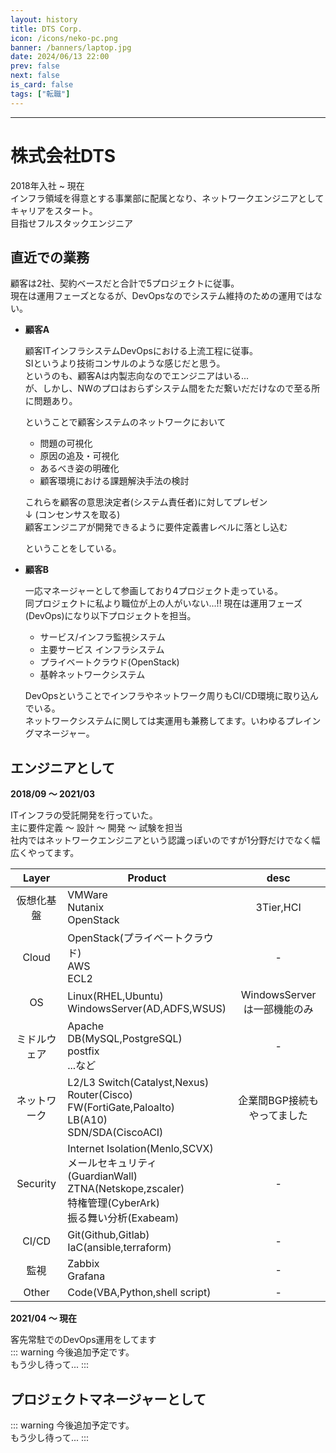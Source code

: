 ```yaml
---
layout: history
title: DTS Corp.
icon: /icons/neko-pc.png
banner: /banners/laptop.jpg
date: 2024/06/13 22:00
prev: false
next: false
is_card: false
tags: ["転職"]
---
```

<script lang="ts" setup> 
  import { ref } from 'vue';
  import Timeline from'/.vitepress/theme/components/el-plus_timeline.vue';

  const engineer_timelines = ref ([
    {
      timestamp: '2018/04/01',
      is_card: false,
      title: '入社',
      contents:[
        '新人研修受講',
      ],
      hide: false,
      center: true,
      placement: 'top', // 'top' | 'bottom'(default)
      type: 'info', // 'primary' | 'success' | 'warning' | 'danger' | 'info'
      //color: '#0bbd87',
      size: 'large',
      //icon: SuccessFilled,
      hollow: false,
    },
    {
      timestamp: '2018/09/01 ～ 2021/03',
      is_card: true,
      title: '[過去PJ] 一括請負インフラ受託開発',
      contents:[
        '主に扱った技術:ネットワーク, OS(Linux),セキュリティ',
        '短期案件をフェーズが重複しないよう常に2～3件掛け持ちしていた'
      ],
      hide: false,
      center: true,
      placement: 'top', // 'top' | 'bottom'(default)
      type: 'info', // 'primary' | 'success' | 'warning' | 'danger' | 'info'
      //color: '#0bbd87',
      size: 'large',
      //icon: SuccessFilled,
      hollow: false,
    },
    {
      timestamp: '2019/07/01 ～',
      is_card: false,
      title: '研修講師',
      contents:[
        '新人研修講師を毎年担当',
        'Network / IaC'
      ],
      hide: false,
      center: true,
      placement: 'top', // 'top' | 'bottom'(default)
      type: 'info', // 'primary' | 'success' | 'warning' | 'danger' | 'info'
      //color: '#0bbd87',
      size: 'large',
      //icon: SuccessFilled,
      hollow: false,
    },
    {
      timestamp: '2021/10',
      is_card: true,
      title: '[過去PJ] 証券会社A インフラコアシステム開発',
      contents:[
        'プロダクト:OpenStack, CiscoACI',
        '顧客の主要サービスを載せるプライベートクラウドシステム開発',
        'CI/CDも併せて開発',
      ],
      hide: false,
      center: true,
      placement: 'top', // 'top' | 'bottom'(default)
      type: 'info', // 'primary' | 'success' | 'warning' | 'danger' | 'info'
      //color: '#0bbd87',
      size: 'large',
      //icon: SuccessFilled,
      hollow: false,
    },
    {
      timestamp: '2022/04 ～',
      is_card: true,
      title: '[現在PJ] 証券会社A インフラシステムDevOps',
      contents:[
        '2021/10から携わっていたインフラシステム開発後、そのまま運用に参画する運びとなる',
        '運用といってもRHOSHP + CiscoACI + CI/CD を用いたDevOpsなので維持のための運用ではなく、持続的な開発となる',
      ],
      hide: false,
      center: true,
      placement: 'top', // 'top' | 'bottom'(default)
      type: 'success', // 'primary' | 'success' | 'warning' | 'danger' | 'info'
      //color: '#0bbd87',
      size: 'large',
      //icon: SuccessFilled,
      hollow: false,
    },
    {
      timestamp: '2024/05 ～',
      is_card: true,
      title: '[現在PJ] 証券会社B インフラシステムDevOps',
      contents:[
        '証券会社Aの親会社のシステムSI(?)',
        '顧客は内製志向なのでシステム課題の抽出と解決方法の提示をし、承認が得られたら顧客エンジニアに引き継ぐという業務',
        'およそSIとはかけ離れている',
      ],
      hide: false,
      center: true,
      placement: 'top', // 'top' | 'bottom'(default)
      type: 'success', // 'primary' | 'success' | 'warning' | 'danger' | 'info'
      //color: '#0bbd87',
      size: 'large',
      //icon: SuccessFilled,
      hollow: false,
    },
  ])
</script>
---
# 株式会社DTS
2018年入社 ~ 現在  
インフラ領域を得意とする事業部に配属となり、ネットワークエンジニアとしてキャリアをスタート。  
目指せフルスタックエンジニア

## 直近での業務
顧客は2社、契約ベースだと合計で5プロジェクトに従事。  
現在は運用フェーズとなるが、DevOpsなのでシステム維持のための運用ではない。  

- **顧客A**

  顧客ITインフラシステムDevOpsにおける上流工程に従事。  
  SIというより技術コンサルのような感じだと思う。  
  というのも、顧客Aは内製志向なのでエンジニアはいる...  
  が、しかし、NWのプロはおらずシステム間をただ繋いだだけなので至る所に問題あり。  

  ということで顧客システムのネットワークにおいて
  - 問題の可視化
  - 原因の追及・可視化
  - あるべき姿の明確化
  - 顧客環境における課題解決手法の検討

  これらを顧客の意思決定者(システム責任者)に対してプレゼン  
  ↓ (コンセンサスを取る)  
  顧客エンジニアが開発できるように要件定義書レベルに落とし込む  

  ということをしている。  


- **顧客B**

  一応マネージャーとして参画しており4プロジェクト走っている。  
  同プロジェクトに私より職位が上の人がいない...!! 
  現在は運用フェーズ(DevOps)になり以下プロジェクトを担当。  

  - サービス/インフラ監視システム
  - 主要サービス インフラシステム
  - プライベートクラウド(OpenStack)
  - 基幹ネットワークシステム
  
  DevOpsということでインフラやネットワーク周りもCI/CD環境に取り込んでいる。  
  ネットワークシステムに関しては実運用も兼務してます。いわゆるプレイングマネージャー。

## エンジニアとして

<Timeline :timelines="engineer_timelines"/>

**2018/09 ～ 2021/03**

  ITインフラの受託開発を行っていた。  
  主に要件定義 ～ 設計 ～ 開発  ～ 試験を担当  
  社内ではネットワークエンジニアという認識っぽいのですが1分野だけでなく幅広くやってます。
  
  |Layer|Product|desc|
  |:-:|-|:-:|
  |仮想化基盤|VMWare<br>Nutanix<br>OpenStack|3Tier,HCI|
  |Cloud|OpenStack(プライベートクラウド)<br>AWS<br>ECL2|-|
  |OS|Linux(RHEL,Ubuntu)<br>WindowsServer(AD,ADFS,WSUS)|WindowsServerは一部機能のみ|
  |ミドルウェア|Apache<br>DB(MySQL,PostgreSQL)<br>postfix<br>...など|-|
  |ネットワーク|L2/L3 Switch(Catalyst,Nexus)<br>Router(Cisco)<br>FW(FortiGate,Paloalto)<br>LB(A10)<br>SDN/SDA(CiscoACI)|企業間BGP接続もやってました|
  |Security|Internet Isolation(Menlo,SCVX)<br>メールセキュリティ(GuardianWall)<br>ZTNA(Netskope,zscaler)<br>特権管理(CyberArk)<br>振る舞い分析(Exabeam)|-|
  |CI/CD|Git(Github,Gitlab)<br>IaC(ansible,terraform)|-|
  |監視|Zabbix<br>Grafana|-|
  |Other|Code(VBA,Python,shell script)|-|


**2021/04 ～ 現在**

  客先常駐でのDevOps運用をしてます  
  ::: warning
  今後追加予定です。  
  もう少し待って...
  :::

## プロジェクトマネージャーとして

::: warning
今後追加予定です。  
もう少し待って...
:::